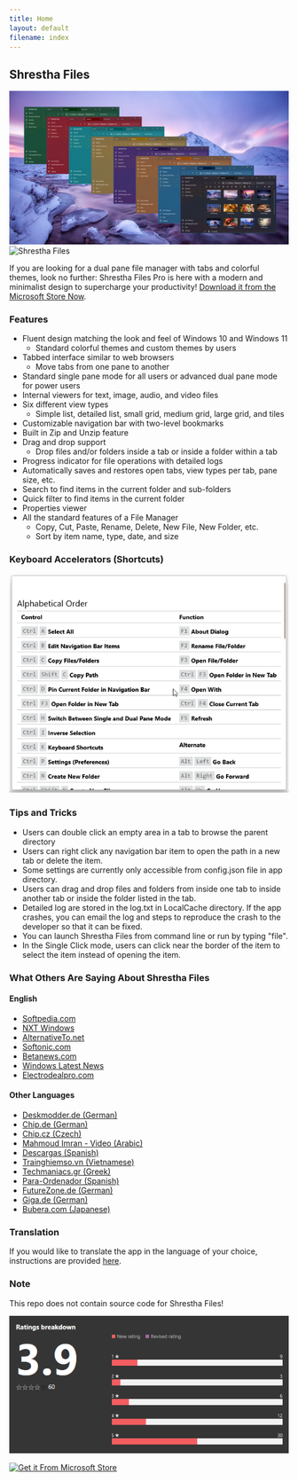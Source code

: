 ```yaml
---
title: Home
layout: default
filename: index
--- 
```




## Shrestha Files

[![Shrestha Files](/images/Launch2021/ColorfulShresthaFilesPro.png)](https://youtu.be/-LBXu0lzh_Y)
![Shrestha Files](/images/Launch2021/ShresthaFilesProGuideAnimated.gif)

If you are looking for a dual pane file manager with tabs and colorful themes, look no further: Shrestha Files Pro is here with a modern and minimalist design to supercharge your productivity! [Download it from the Microsoft Store Now](https://www.microsoft.com/store/apps/9npnffsv2hqm?cid=GitHub).


### Features
* Fluent design matching the look and feel of Windows 10 and Windows 11
  * Standard colorful themes and custom themes by users
* Tabbed interface similar to web browsers
  * Move tabs from one pane to another
* Standard single pane mode for all users or advanced dual pane mode for power users
* Internal viewers for text, image, audio, and video files
* Six different view types
  * Simple list, detailed list, small grid, medium grid, large grid, and tiles
* Customizable navigation bar with two-level bookmarks
* Built in Zip and Unzip feature
* Drag and drop support
  * Drop files and/or folders inside a tab or inside a folder within a tab
* Progress indicator for file operations with detailed logs
* Automatically saves and restores open tabs, view types per tab, pane size, etc.
* Search to find items in the current folder and sub-folders
* Quick filter to find items in the current folder
* Properties viewer
* All the standard features of a File Manager
  * Copy, Cut, Paste, Rename, Delete, New File, New Folder, etc.
  * Sort by item name, type, date, and size


### Keyboard Accelerators (Shortcuts)

![Keyboard Accelerators](/images/ShresthaFilesShortcuts.gif)

### Tips and Tricks
* Users can double click an empty area in a tab to browse the parent directory
* Users can right click any navigation bar item to open the path in a new tab or delete the item.
* Some settings are currently only accessible from config.json file in app directory.
* Users can drag and drop files and folders from inside one tab to inside another tab or inside the folder listed in the tab.
* Detailed log are stored in the log.txt in LocalCache directory. If the app crashes, you can email the log and steps to reproduce the crash to the developer so that it can be fixed.
* You can launch Shrestha Files from command line or run by typing "file".
* In the Single Click mode, users can click near the border of the item to select the item instead of opening the item.


### What Others Are Saying About Shrestha Files
#### English
* [Softpedia.com](https://www.softpedia.com/get/File-managers/Shrestha-Files.shtml)
* [NXT Windows](https://youtu.be/AtSzg57Pceo)
* [AlternativeTo.net](https://alternativeto.net/software/shrestha-files/about/)
* [Softonic.com](https://shrestha-files-pro.en.softonic.com/)
* [Betanews.com](https://betanews.com/2021/02/05/best-windows-10-apps-this-week-203/)
* [Windows Latest News](https://www.windowslatestnews.com/shrestha-files-pro-windows-10-file-explorer/)
* [Electrodealpro.com](https://electrodealpro.com/windows-10-file-management-in-2-column-fluent-interface/)


#### Other Languages
* [Deskmodder.de (German)](https://www.deskmodder.de/blog/2021/01/31/shrestha-files-pro-als-windows-10-datei-explorer-app-noch-kurzzeitig-kostenlos/)
* [Chip.de (German)](https://www.chip.de/downloads/Vollversion-Shrestha-Files-Pro_183270094.html)
* [Chip.cz (Czech)](https://www.chip.cz/novinky/software/prakticka-alternativa-spravce-souboru-pro-windows-10-je-docasne-k-dispozici-zdarma/)
* [Mahmoud Imran - Video (Arabic)](https://youtu.be/0h9MDohkjEE)
* [Descargas (Spanish)](https://www.descargas.com/app/shrestha-files-pro/windows/)
* [Trainghiemso.vn (Vietnamese)](https://trainghiemso.vn/shrestha-files-free/)
* [Techmaniacs.gr (Greek)](https://techmaniacs.gr/shrestha-files-pro-entelos-dorean-apo-ta-9-eyro-poy-kostizei-gia-windows-10/)
* [Para-Ordenador (Spanish)](https://shrestha-files-a-modern-dual-panel-file-manager.para-ordenador.com/)
* [FutureZone.de (German)](https://www.futurezone.de/digital-life/article231487443/Download-kostenlos-statt-9-Euro-Nur-heute-ist-die-Software-umsonst.html)
* [Giga.de (German)](https://www.giga.de/news/fuer-windows-10-alternativer-datei-explorer-fuer-kurze-zeit-kostenlos/)
* [Bubera.com (Japanese)](https://bubera.com/pc-software-gadget/about-windows10-shrestha-files-pro/)


### Translation

If you would like to translate the app in the language of your choice, instructions are provided [here](https://jptgamesandapps.github.io/ShresthaFiles/translation).


### Note
This repo does not contain source code for Shrestha Files!


![Microsoft Store Rating (Global)](/images/StoreRating05042020.png)


[![Get it From Microsoft Store](https://developer.microsoft.com/store/badges/images/English_get-it-from-MS.png)](//www.microsoft.com/store/apps/9npnffsv2hqm?cid=storebadge&ocid=badge)
